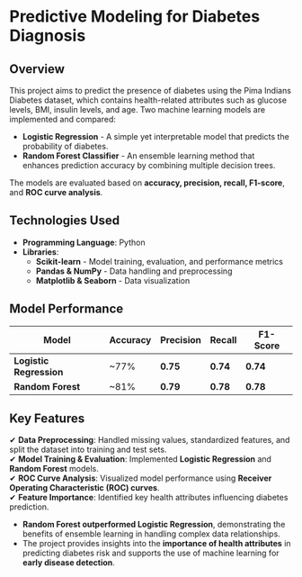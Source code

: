# **Predictive Modeling for Diabetes Diagnosis**

## **Overview**
This project aims to predict the presence of diabetes using the Pima Indians Diabetes dataset, which contains health-related attributes such as glucose levels, BMI, insulin levels, and age. Two machine learning models are implemented and compared:

- **Logistic Regression** - A simple yet interpretable model that predicts the probability of diabetes.
- **Random Forest Classifier** - An ensemble learning method that enhances prediction accuracy by combining multiple decision trees.

The models are evaluated based on **accuracy, precision, recall, F1-score**, and **ROC curve analysis**.

## **Technologies Used**
- **Programming Language**: Python  
- **Libraries**:  
  - **Scikit-learn** - Model training, evaluation, and performance metrics  
  - **Pandas & NumPy** - Data handling and preprocessing  
  - **Matplotlib & Seaborn** - Data visualization  

## **Model Performance**
| **Model** | **Accuracy** | **Precision** | **Recall** | **F1-Score** |
|-----------|-------------|--------------|------------|--------------|
| **Logistic Regression** | ~77% | **0.75** | **0.74** | **0.74** |
| **Random Forest** | ~81% | **0.79** | **0.78** | **0.78** |

## **Key Features**
✔ **Data Preprocessing**: Handled missing values, standardized features, and split the dataset into training and test sets.  
✔ **Model Training & Evaluation**: Implemented **Logistic Regression** and **Random Forest** models.  
✔ **ROC Curve Analysis**: Visualized model performance using **Receiver Operating Characteristic (ROC) curves**.  
✔ **Feature Importance**: Identified key health attributes influencing diabetes prediction.  

- **Random Forest outperformed Logistic Regression**, demonstrating the benefits of ensemble learning in handling complex data relationships.
- The project provides insights into the **importance of health attributes** in predicting diabetes risk and supports the use of machine learning for **early disease detection**.
